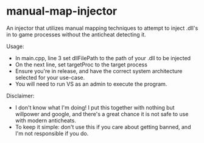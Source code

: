 # manual-map-injector
An injector that utilizes manual mapping techniques to attempt to inject .dll's in to game processes without the anticheat detecting it.

Usage:
- In main.cpp, line 3 set dllFilePath to the path of your .dll to be injected
- On the next line, set targetProc to the target process
- Ensure you're in release, and have the correct system architecture selected for your use-case.
- You will need to run VS as an admin to execute the program.

Disclaimer:
- I don't know what I'm doing! I put this together with nothing but willpower and google, and there's a great chance it is not safe to use with modern anticheats.
- To keep it simple: don't use this if you care about getting banned, and I'm not responsible if you do.
